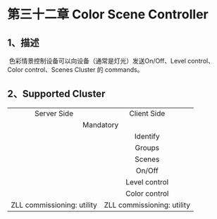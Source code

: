 # 第三十二章 Color Scene Controller

## 1、描述

​	  色彩情景控制设备可以向设备（通常是灯光）发送On/Off、Level control、Color control、Scenes Cluster 的 commands。

## 2、Supported  Cluster
<table>
   <tr align="center">
   	<td>Server Side</td>
    <td>Client Side</td>
   </tr>
   <tr align="center">
   	<td colspan="2">Mandatory</td>
   </tr>
   <tr align="center">
    <td></td>
    <td>Identify</td>
   </tr>
   <tr align="center">
    <td></td>
    <td>Groups</td>
   </tr>
   <tr align="center">
    <td></td>
    <td>Scenes</td>
   </tr>
   <tr align="center">
    <td></td>
    <td>On/Off</td>
   </tr>
   <tr align="center">
    <td></td>
    <td>Level control</td>
   </tr>
   <tr align="center">
    <td></td>
    <td>Color control</td>
   </tr>
   <tr align="center">
    <td>ZLL commissioning: utility</td>
    <td>ZLL commissioning: utility</td>
   </tr>
</table>

